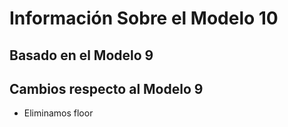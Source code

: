 # Información Sobre el Modelo 10

## Basado en el Modelo 9

## Cambios respecto al Modelo 9
- Eliminamos floor



